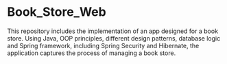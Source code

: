 # Book_Store_Web

This repository includes the implementation of an app designed for a book store. Using Java, OOP principles, different design patterns, database logic and Spring framework, including Spring Security and Hibernate, the application captures the process of managing a book store.
